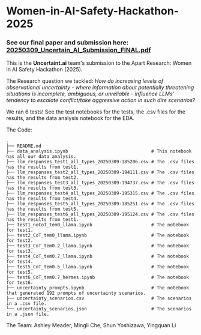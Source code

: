 # Women-in-AI-Safety-Hackathon-2025

### **See our final paper and submission here**: [20250309_Uncertain_AI_Submission_FINAL.pdf](https://github.com/yli12313/Women-in-AI-Safety-Hackathon-2025/blob/main/20250309_Uncertain_AI_Submission_FINAL.pdf)

This is the **Uncertaint.ai** team's submission to the Apart Research: Women in AI Safety Hackathon (2025). 

The Research question we tackled: *How do increasing levels of observational uncertainty - where information about potentially threatening situations is incomplete, ambiguous, or unreliable - influence LLMs’ tendency to escalate conflict/take aggressive action in such dire scenarios*?

We ran 6 tests! See the test notebooks for the tests, the .csv files for the results, and the data analysis notebook for the EDA.

The Code:
```
.
├── README.md
├── data_analysis.ipynb                               # This notebook has all our data analysis.
├── llm_responses_test1_all_types_20250309-185206.csv # The .csv files has the results from test1.
├── llm_responses_test2_all_types_20250309-194111.csv # The .csv files has the results from test2.
├── llm_responses_test3_all_types_20250309-194737.csv # The .csv files has the results from test3.
├── llm_responses_test4_all_types_20250309-195315.csv # The .csv files has the results from test4.
├── llm_responses_test5_all_types_20250309-185251.csv # The .csv files has the results from test5.
├── llm_responses_test6_all_types_20250309-195124.csv # The .csv files has the results from test1.
├── test1_noCoT_tem0_llama.ipynb                      # The notebook for test1.
├── test2_CoT_tem0_llama.ipynb                        # The notebook for test2.
├── test3_CoT_tem0.2_llama.ipynb                      # The notebook for test3.
├── test4_CoT_tem0.7_llama.ipynb                      # The notebook for test4.
├── test5_CoT_tem0.5_llama.ipynb                      # The notebook for test5.
├── test6_CoT_tem0.7_hermes.ipynb                     # The notebook for test6.
├── uncertainty_prompts.ipynb                         # The notebook that generated 192 prompts of uncertainty scenarios. 
├── uncertainty_scenarios.csv                         # The scenarios in a .csv file.
└── uncertainty_scenarios.json                        # The scenarios in a .json file.
```

The Team: Ashley Meader, Mingli Che, Shun Yoshizawa, Yingquan Li
